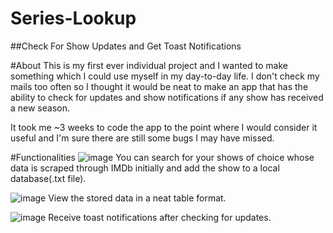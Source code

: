 # Series-Lookup
##Check For Show Updates and Get Toast Notifications

#About
This is my first ever individual project and I wanted to make something which I could use myself in my day-to-day life. I don't check my mails too often so I thought it would be neat to make an app that has the ability to check for updates and show notifications if any show has received a new season.

It took me ~3 weeks to code the app to the point where I would consider it useful and I'm sure there are still some bugs I may have missed. 

#Functionalities
![image](https://user-images.githubusercontent.com/83733638/126065913-49145d97-fea4-4dd9-9b71-7e2e400dcb43.png)
You can search for your shows of choice whose data is scraped through IMDb initially and add the show to a local database(.txt file).

![image](https://user-images.githubusercontent.com/83733638/126065922-9f7ebfef-2065-42a2-99dc-f08f0c4c76f3.png)
 View the stored data in a neat table format.
 
![image](https://user-images.githubusercontent.com/83733638/126066049-a5c21021-6d0e-4657-9ce9-f86e17398d29.png)
Receive toast notifications after checking for updates. 
